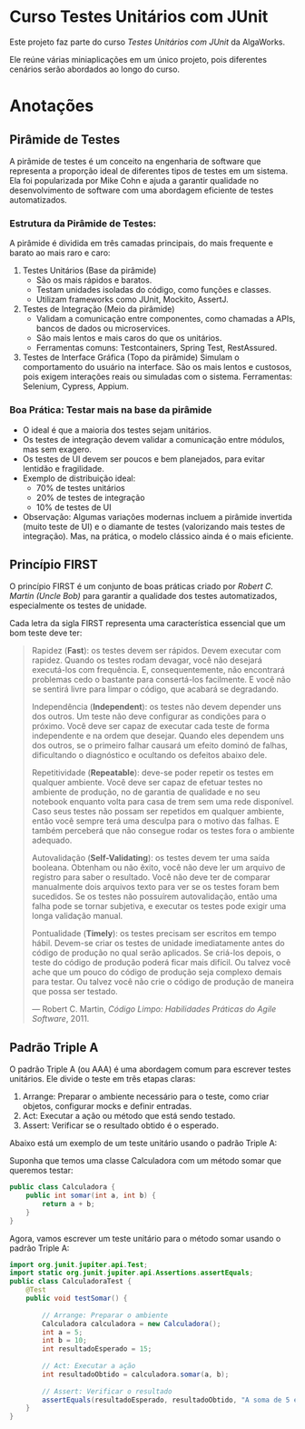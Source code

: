 # Curso Testes Unitários com JUnit

Este projeto faz parte do curso *Testes Unitários com JUnit* da AlgaWorks.

Ele reúne várias miniaplicações em um único projeto, pois diferentes cenários serão abordados ao longo do curso.

# Anotações

## Pirâmide de Testes

A pirâmide de testes é um conceito na engenharia de software que representa a proporção ideal de diferentes tipos de testes em um sistema. Ela foi popularizada por Mike Cohn e ajuda a garantir qualidade no desenvolvimento de software com uma abordagem eficiente de testes automatizados.

### Estrutura da Pirâmide de Testes:
A pirâmide é dividida em três camadas principais, do mais frequente e barato ao mais raro e caro:

1. Testes Unitários (Base da pirâmide)
    - São os mais rápidos e baratos.
    - Testam unidades isoladas do código, como funções e classes.
    - Utilizam frameworks como JUnit, Mockito, AssertJ.
2. Testes de Integração (Meio da pirâmide)
    - Validam a comunicação entre componentes, como chamadas a APIs, bancos de dados ou microservices.
    - São mais lentos e mais caros do que os unitários.
    - Ferramentas comuns: Testcontainers, Spring Test, RestAssured.
3. Testes de Interface Gráfica (Topo da pirâmide)
    Simulam o comportamento do usuário na interface.
    São os mais lentos e custosos, pois exigem interações reais ou simuladas com o sistema.
    Ferramentas: Selenium, Cypress, Appium.

### Boa Prática: Testar mais na base da pirâmide
- O ideal é que a maioria dos testes sejam unitários.
- Os testes de integração devem validar a comunicação entre módulos, mas sem exagero.
- Os testes de UI devem ser poucos e bem planejados, para evitar lentidão e fragilidade.
- Exemplo de distribuição ideal:
    - 70% de testes unitários
    - 20% de testes de integração
    - 10% de testes de UI
- Observação: Algumas variações modernas incluem a pirâmide invertida (muito teste de UI) e o diamante de testes (valorizando mais testes de integração). Mas, na prática, o modelo clássico ainda é o mais eficiente.

## Princípio FIRST
O princípio FIRST é um conjunto de boas práticas criado por *Robert C. Martin (Uncle Bob)* para garantir a qualidade dos testes automatizados, especialmente os testes de unidade.

Cada letra da sigla FIRST representa uma característica essencial que um bom teste deve ter:

> Rapidez (**Fast**): os testes devem ser rápidos. Devem executar com rapidez. Quando os testes rodam devagar, você não desejará executá-los com frequência. E, consequentemente, não encontrará problemas cedo o bastante para consertá-los facilmente. E você não se sentirá livre para limpar o código, que acabará se degradando.  
>  
> Independência (**Independent**): os testes não devem depender uns dos outros. Um teste não deve configurar as condições para o próximo. Você deve ser capaz de executar cada teste de forma independente e na ordem que desejar. Quando eles dependem uns dos outros, se o primeiro falhar causará um efeito dominó de falhas, dificultando o diagnóstico e ocultando os defeitos abaixo dele.  
>  
> Repetitividade (**Repeatable**): deve-se poder repetir os testes em qualquer ambiente. Você deve ser capaz de efetuar testes no ambiente de produção, no de garantia de qualidade e no seu notebook enquanto volta para casa de trem sem uma rede disponível. Caso seus testes não possam ser repetidos em qualquer ambiente, então você sempre terá uma desculpa para o motivo das falhas. E também perceberá que não consegue rodar os testes fora o ambiente adequado.  
>  
> Autovalidação (**Self-Validating**): os testes devem ter uma saída booleana. Obtenham ou não êxito, você não deve ler um arquivo de registro para saber o resultado. Você não deve ter de comparar manualmente dois arquivos texto para ver se os testes foram bem sucedidos. Se os testes não possuírem autovalidação, então uma falha pode se tornar subjetiva, e executar os testes pode exigir uma longa validação manual.  
>  
> Pontualidade (**Timely**): os testes precisam ser escritos em tempo hábil. Devem-se criar os testes de unidade imediatamente antes do código de produção no qual serão aplicados. Se criá-los depois, o teste do código de produção poderá ficar mais difícil. Ou talvez você ache que um pouco do código de produção seja complexo demais para testar. Ou talvez você não crie o código de produção de maneira que possa ser testado.  
>
> — Robert C. Martin, *Código Limpo: Habilidades Práticas do Agile Software*, 2011.

## Padrão Triple A

O padrão Triple A (ou AAA) é uma abordagem comum para escrever testes unitários. Ele divide o teste em três etapas claras:

1. Arrange: Preparar o ambiente necessário para o teste, como criar objetos, configurar mocks e definir entradas.
2. Act: Executar a ação ou método que está sendo testado.
3. Assert: Verificar se o resultado obtido é o esperado.

Abaixo está um exemplo de um teste unitário usando o padrão Triple A:

Suponha que temos uma classe Calculadora com um método somar que queremos testar:

```java
public class Calculadora {
    public int somar(int a, int b) {
        return a + b;
    }
}
```
Agora, vamos escrever um teste unitário para o método somar usando o padrão Triple A:

```java
import org.junit.jupiter.api.Test;
import static org.junit.jupiter.api.Assertions.assertEquals;
public class CalculadoraTest {
    @Test
    public void testSomar() {
        
        // Arrange: Preparar o ambiente
        Calculadora calculadora = new Calculadora();
        int a = 5;
        int b = 10;
        int resultadoEsperado = 15;
        
        // Act: Executar a ação
        int resultadoObtido = calculadora.somar(a, b);
        
        // Assert: Verificar o resultado
        assertEquals(resultadoEsperado, resultadoObtido, "A soma de 5 e 10 deve ser 15");
    }
}
```